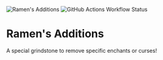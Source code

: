 ![Ramen's Additions](https://raw.githubusercontent.com/Ramen5914/Ramens-Additions/main/Blender/Renders/banner1280.png)
![GitHub Actions Workflow Status](https://img.shields.io/github/actions/workflow/status/ramen5914/ramens-additions/build.yml?style=for-the-badge&logo=github)
# Ramen's Additions
A special grindstone to remove specific enchants or curses!
